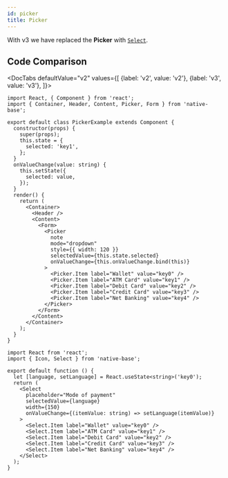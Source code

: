 ```yaml
---
id: picker
title: Picker
---
```





With v3 we have replaced the **Picker** with [`Select`](select.md).

## Code Comparison

<DocTabs
defaultValue="v2"
values={[
{label: 'v2', value: 'v2'},
{label: 'v3', value: 'v3'},
]}>
<DocTabItem value="v2">

```tsx
import React, { Component } from 'react';
import { Container, Header, Content, Picker, Form } from 'native-base';

export default class PickerExample extends Component {
  constructor(props) {
    super(props);
    this.state = {
      selected: 'key1',
    };
  }
  onValueChange(value: string) {
    this.setState({
      selected: value,
    });
  }
  render() {
    return (
      <Container>
        <Header />
        <Content>
          <Form>
            <Picker
              note
              mode="dropdown"
              style={{ width: 120 }}
              selectedValue={this.state.selected}
              onValueChange={this.onValueChange.bind(this)}
            >
              <Picker.Item label="Wallet" value="key0" />
              <Picker.Item label="ATM Card" value="key1" />
              <Picker.Item label="Debit Card" value="key2" />
              <Picker.Item label="Credit Card" value="key3" />
              <Picker.Item label="Net Banking" value="key4" />
            </Picker>
          </Form>
        </Content>
      </Container>
    );
  }
}
```

</DocTabItem>
<DocTabItem value="v3">

```tsx
import React from 'react';
import { Icon, Select } from 'native-base';

export default function () {
  let [language, setLanguage] = React.useState<string>('key0');
  return (
    <Select
      placeholder="Mode of payment"
      selectedValue={language}
      width={150}
      onValueChange={(itemValue: string) => setLanguage(itemValue)}
    >
      <Select.Item label="Wallet" value="key0" />
      <Select.Item label="ATM Card" value="key1" />
      <Select.Item label="Debit Card" value="key2" />
      <Select.Item label="Credit Card" value="key3" />
      <Select.Item label="Net Banking" value="key4" />
    </Select>
  );
}
```

</DocTabItem>
</DocTabs>
